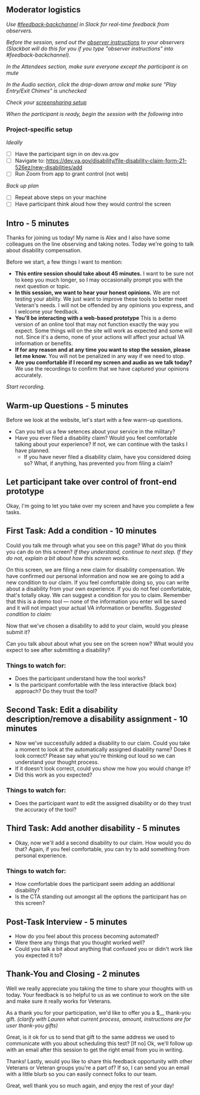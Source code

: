 ## Moderator logistics

*Use [#feedback-backchannel](https://dsva.slack.com/messages/C40B45NJK/details/) in Slack for real-time feedback from observers.*

*Before the session, send out the [observer instructions](https://github.com/department-of-veterans-affairs/vets.gov-team/blob/master/Practice%20Areas/Research/Research%20Process%20and%20Templates/observer-instructions.md) to your observers (Slackbot will do this for you if you type "observer instructions" into #feedback-backchannel).*

*In the Attendees section, make sure everyone except the participant is on mute*

*In the Audio section, click the drop-down arrow and make sure "Play Entry/Exit Chimes" is unchecked*

*Check your [screensharing setup](https://github.com/department-of-veterans-affairs/vets.gov-team/blob/master/Practice%20Areas/remote-work/sharing-your-screen.md)*

*When the participant is ready, begin the session with the following intro*

### Project-specific setup
*Ideally*
- [ ] Have the participant sign in on dev.va.gov
- [ ] Navigate to: https://dev.va.gov/disability/file-disability-claim-form-21-526ez/new-disabilities/add
- [ ] Run Zoom from app to grant control (not web)

*Back up plan*
- [ ] Repeat above steps on your machine
- [ ] Have participant think aloud how they would control the screen

## Intro - 5 minutes

Thanks for joining us today! My name is Alex and I also have some colleagues on the line observing and taking notes. Today we're going to talk about disability compensation. 

Before we start, a few things I want to mention:

- **This entire session should take about 45 minutes.** I want to be sure not to keep you much longer, so I may occasionally prompt you with the next question or topic.
- **In this session, we want to hear your honest opinions.** We are not testing your ability. We just want to improve these tools to better meet Veteran's needs. I will not be offended by any opinions you express, and I welcome your feedback.
- **You'll be interacting with a web-based prototype** This is a demo version of an online tool that may not function exactly the way you expect. Some things will on the site will work as expected and some will not. Since it's a demo, none of your actions will affect your actual VA information or benefits.
- **If for any reason and at any time you want to stop the session, please let me know.** You will not be penalized in any way if we need to stop.
- **Are you comfortable if I record my screen and audio as we talk today?** We use the recordings to confirm that we have captured your opinions accurately.

*Start recording.*

## Warm-up Questions - 5 minutes

Before we look at the website, let's start with a few warm-up questions.
- Can you tell us a few setences about your service in the military?
- Have you ever filed a disability claim? Would you feel comfortable talking about your experience? If not, we can continue with the tasks I have planned.
  - If you have never filed a disability claim, have you considered doing so? What, if anything, has prevented you from filing a claim?

## Let participant take over control of front-end prototype
Okay, I'm going to let you take over my screen and have you complete a few tasks.

## First Task: Add a condition - 10 minutes

Could you talk me through what you see on this page? What do you think you can do on this screen?
*If they understand, continue to next step. If they do not, explain a bit about how this screen works.*

On this screen, we are filing a new claim for disability compensation. We have confirmed our personal information and now we are going to add a new condition to our claim. If you feel comfortable doing so, you can write about a disability from your own experience. If you do not feel comfortable, that's totally okay. We can suggest a condition for you to claim. Remember that this is a demo tool — none of the information you enter will be saved and it will not impact your actual VA information or benefits.
*Suggested condition to claim:*

Now that we've chosen a disability to add to your claim, would you please submit it?

Can you talk about about what you see on the screen now? What would you expect to see after submitting a disability?

### Things to watch for:

- Does the participant understand how the tool works?
- Is the participant comfortable with the less interactive (black box) approach? Do they trust the tool?

## Second Task: Edit a disability description/remove a disability assignment - 10 minutes

- Now we've successfully added a disability to our claim. Could you take a moment to look at the automatically assigned disability name? Does it look correct? Please say what you're thinking out loud so we can understand your thought process.
- If it doesn't look correct, could you show me how you would change it?
- Did this work as you expected?

### Things to watch for:

- Does the participant want to edit the assigned disability or do they trust the accuracy of the tool?

## Third Task: Add another disability - 5 minutes

- Okay, now we'll add a second disability to our claim. How would you do that? Again, if you feel comfortable, you can try to add something from personal experience.

### Things to watch for:

- How comfortable does the participant seem adding an additional disability?
- Is the CTA standing out amongst all the options the participant has on this screen?

## Post-Task Interview - 5 minutes

- How do you feel about this process becoming automated?
- Were there any things that you thought worked well?
- Could you talk a bit about anything that confused you or didn't work like you expected it to?

## Thank-You and Closing - 2 minutes

Well we really appreciate you taking the time to share your thoughts with us today. Your feedback is so helpful to us as we continue to work on the site and make sure it really works for Veterans.

As a thank you for your participation, we'd like to offer you a $__ thank-you gift. *(clarify with Lauren what current process, amount, instructions are for user thank-you gifts)*

Great, is it ok for us to send that gift to the same address we used to communicate with you about scheduling this test? 
[If no] Ok, we'll follow up with an email after this session to get the right email from you in writing.

Thanks! Lastly, would you like to share this feedback opportunity with other Veterans or Veteran groups you're a part of? If so, I can send you an email with a little blurb so you can easily connect folks to our team.

Great, well thank you so much again, and enjoy the rest of your day!
